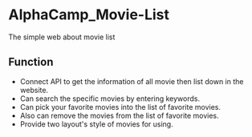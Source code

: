 # AlphaCamp_Movie-List
The simple web about movie list

<h2>Function</h2>
<ul>
<li>Connect API to get the information of all movie then list down in the website.</li>
<li>Can search the specific movies by entering keywords.</li>
<li>Can pick your favorite movies into the list of favorite movies.</li>
<li>Also can remove the movies from the list of favorite movies.</li>
<li>Provide two layout's style of movies for using.</li>
</ul>
